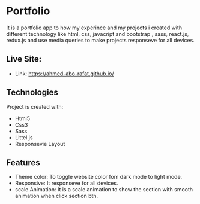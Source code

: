 # Portfolio
It is a portfolio app to how my experince and my projects i created with different technology like html, css, javacript and bootstrap , sass, react.js, redux.js and use media queries to make projects responseve for all devices.


## Live Site:  
   - Link: https://ahmed-abo-rafat.github.io/

## Technologies
Project is created with:
   - Html5
   - Css3
   - Sass
   - Littel js
   - Responsevie Layout

## Features
   - Theme color: To toggle website color fom dark mode to light mode.
   - Responsive: It responseve for all devices.
   - scale Animation: It is a scale animation to show the section with smooth animation when click section btn.